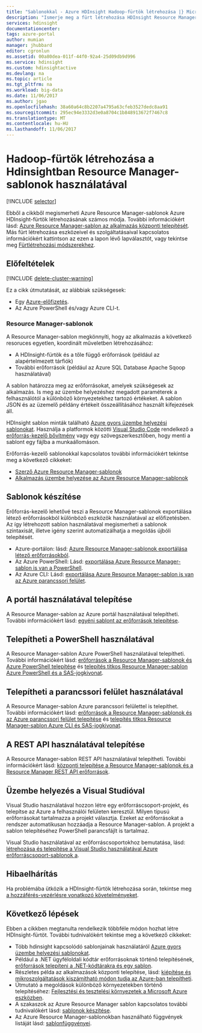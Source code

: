 ```yaml
---
title: "Sablonokkal - Azure HDInsight Hadoop-fürtök létrehozása |} Microsoft Docs"
description: "Ismerje meg a fürt létrehozása HDInsight Resource Manager-sablonok segítségével"
services: hdinsight
documentationcenter: 
tags: azure-portal
author: mumian
manager: jhubbard
editor: cgronlun
ms.assetid: 00a80dea-011f-44f0-92a4-25d09db9d996
ms.service: hdinsight
ms.custom: hdinsightactive
ms.devlang: na
ms.topic: article
ms.tgt_pltfrm: na
ms.workload: big-data
ms.date: 11/06/2017
ms.author: jgao
ms.openlocfilehash: 38a60a64c8b2207a4795a63cfeb3527dedc8aa91
ms.sourcegitcommit: 295ec94e3332d3e0a8704c1b848913672f7467c8
ms.translationtype: MT
ms.contentlocale: hu-HU
ms.lasthandoff: 11/06/2017
---
```

# <a name="create-hadoop-clusters-in-hdinsight-by-using-resource-manager-templates"></a>Hadoop-fürtök létrehozása a Hdinsightban Resource Manager-sablonok használatával
[!INCLUDE [selector](../../includes/hdinsight-create-linux-cluster-selector.md)]

Ebből a cikkből megismerheti Azure Resource Manager-sablonok Azure HDInsight-fürtök létrehozásának számos módja. További információkért lásd: [Azure Resource Manager-sablon az alkalmazás központi telepítését](../azure-resource-manager/resource-group-template-deploy.md). Más fürt létrehozása eszközeivel és szolgáltatásaival kapcsolatos információkért kattintson az ezen a lapon lévő lapválasztót, vagy tekintse meg [Fürtlétrehozási módszerekhez](hdinsight-hadoop-provision-linux-clusters.md#cluster-setup-methods).

## <a name="prerequisites"></a>Előfeltételek
[!INCLUDE [delete-cluster-warning](../../includes/hdinsight-delete-cluster-warning.md)]

Ez a cikk útmutatását, az alábbiak szükségesek:

* Egy [Azure-előfizetés](https://azure.microsoft.com/documentation/videos/get-azure-free-trial-for-testing-hadoop-in-hdinsight/).
* Az Azure PowerShell és/vagy Azure CLI-t.

### <a name="resource-manager-templates"></a>Resource Manager-sablonok
A Resource Manager-sablon megkönnyíti, hogy az alkalmazás a következő resoruces egyetlen, koordinált műveletben létrehozásához:
* A HDInsight-fürtök és a tőle függő erőforrások (például az alapértelmezett tárfiók)
* További erőforrások (például az Azure SQL Database Apache Sqoop használatával)

A sablon határozza meg az erőforrásokat, amelyek szükségesek az alkalmazás. Is meg az üzembe helyezéshez megadott paraméterek a felhasználótól a különböző környezetekhez tartozó értékeket. A sablon JSON és az üzemelő példány értékeit összeállításához használt kifejezések áll.

HDInsight sablon minták található [Azure gyors üzembe helyezési sablonokat](https://azure.microsoft.com/resources/templates/?term=hdinsight). Használja a platformok közötti [Visual Studio Code](https://code.visualstudio.com/#alt-downloads) rendelkező a [erőforrás-kezelő bővítmény](https://marketplace.visualstudio.com/items?itemName=msazurermtools.azurerm-vscode-tools) vagy egy szövegszerkesztőben, hogy menti a sablont egy fájlba a munkaállomáson. 

Erőforrás-kezelő sablonokkal kapcsolatos további információkért tekintse meg a következő cikkeket:

* [Szerző Azure Resource Manager-sablonok](../azure-resource-manager/resource-group-authoring-templates.md)
* [Alkalmazás üzembe helyezése az Azure Resource Manager-sablonok](../azure-resource-manager/resource-group-template-deploy.md)

## <a name="generate-templates"></a>Sablonok készítése

Erőforrás-kezelő lehetővé teszi a Resource Manager-sablonok exportálása létező erőforrásokból különböző eszközök használatával az előfizetésben. Az így létrehozott sablon használatával megismerheti a sablonok szintaxisát, illetve igény szerint automatizálhatja a megoldás újbóli telepítését.

- Azure-portálon: lásd: [Azure Resource Manager-sablonok exportálása létező erőforrásokból](../azure-resource-manager/resource-manager-export-template.md).
- Az Azure PowerShell: Lásd: [exportálása Azure Resource Manager-sablon is van a PowerShell](../azure-resource-manager/resource-manager-export-template-powershell.md).
- Az Azure CLI: Lásd: [exportálása Azure Resource Manager-sablon is van az Azure parancssori felület](../azure-resource-manager/resource-manager-export-template-cli.md).


## <a name="deploy-using-the-portal"></a>A portál használatával telepítése

A Resource Manager-sablon az Azure portál használatával telepítheti. További információkért lásd: [egyéni sablont az erőforrások telepítése](../azure-resource-manager/resource-group-template-deploy-portal.md#deploy-resources-from-custom-template).

## <a name="deploy-using-powershell"></a>Telepítheti a PowerShell használatával

A Resource Manager-sablon Azure PowerShell használatával telepítheti. További információkért lásd: [erőforrások a Resource Manager-sablonok és Azure PowerShell telepítése](../azure-resource-manager/resource-group-template-deploy.md) és [telepítés titkos Resource Manager-sablon Azure PowerShell és a SAS-jogkivonat](../azure-resource-manager/resource-manager-powershell-sas-token.md).

## <a name="deploy-using-cli"></a>Telepítheti a parancssori felület használatával

A Resource Manager-sablon Azure parancssori felülettel is telepíthet. További információkért lásd: [erőforrások a Resource Manager-sablonok és az Azure parancssori felület telepítése](../azure-resource-manager/resource-group-template-deploy-cli.md) és [telepítés titkos Resource Manager-sablon Azure CLI és SAS-jogkivonat](../azure-resource-manager/resource-manager-cli-sas-token.md).

## <a name="deploy-using-the-rest-api"></a>A REST API használatával telepítése
A Resource Manager-sablon REST API használatával telepítheti. További információkért lásd: [központi telepítése a Resource Manager-sablonok és a Resource Manager REST API erőforrások](../azure-resource-manager/resource-group-template-deploy-rest.md).

## <a name="deploy-with-visual-studio"></a>Üzembe helyezés a Visual Studióval
 Visual Studio használatával hozzon létre egy erőforráscsoport-projekt, és telepítse az Azure a felhasználói felületen keresztül. Milyen típusú erőforrásokat tartalmazza a projekt választja. Ezeket az erőforrásokat a rendszer automatikusan hozzáadja a Resource Manager-sablon. A projekt a sablon telepítéséhez PowerShell parancsfájlt is tartalmaz.

Visual Studio használatával az erőforráscsoportokhoz bemutatása, lásd: [létrehozása és telepítése a Visual Studio használatával Azure erőforráscsoport-sablonok a](../azure-resource-manager/vs-azure-tools-resource-groups-deployment-projects-create-deploy.md).

## <a name="troubleshoot"></a>Hibaelhárítás

Ha problémába ütközik a HDInsight-fürtök létrehozása során, tekintse meg [a hozzáférés-vezérlésre vonatkozó követelményeket](hdinsight-administer-use-portal-linux.md#create-clusters).

## <a name="next-steps"></a>Következő lépések
Ebben a cikkben megtanulta rendelkezik többféle módon hozhat létre HDInsight-fürtöt. További tudnivalókért tekintse meg a következő cikkeket:

* Több hdinsight kapcsolódó sablonjainak használatáról [Azure gyors üzembe helyezési sablonokat](https://azure.microsoft.com/resources/templates/?term=hdinsight).
* Például a .NET ügyféloldali kódtár erőforrásoknak történő telepítésének, [erőforrások telepíteni a .NET-kódtárakra és egy sablon](../virtual-machines/windows/csharp-template.md?toc=%2fazure%2fvirtual-machines%2fwindows%2ftoc.json).
* Részletes példa az alkalmazások központi telepítése, lásd: [kiépítése és mikroszolgáltatások kiszámítható módon tudja az Azure-ban telepítheti](../app-service/app-service-deploy-complex-application-predictably.md).
* Útmutató a megoldások különböző környezetekben történő telepítéséhez: [Fejlesztési és tesztelési környezetek a Microsoft Azure eszközben](../solution-dev-test-environments.md).
* A szakaszok az Azure Resource Manager sablon kapcsolatos további tudnivalókért lásd: [sablonok készítése](../azure-resource-manager/resource-group-authoring-templates.md).
* Az Azure Resource Manager-sablonokban használható függvények listáját lásd: [sablonfüggvényei](../azure-resource-manager/resource-group-template-functions.md).